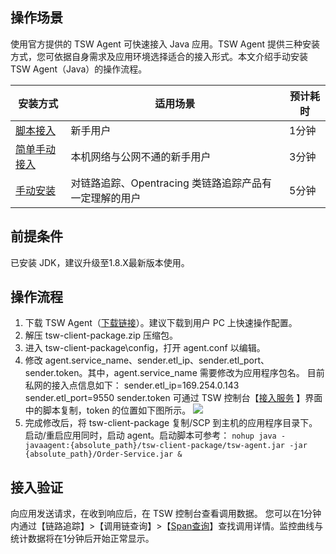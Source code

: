 ## 操作场景
使用官方提供的 TSW Agent 可快速接入 Java 应用。TSW Agent 提供三种安装方式，您可依据自身需求及应用环境选择适合的接入形式。本文介绍手动安装 TSW Agent（Java）的操作流程。

| 安装方式 | 适用场景 | 预计耗时 |
| ----- |---- |--- |
| [脚本接入](https://cloud.tencent.com/document/product/1311/51599#脚本接入) | 新手用户 | 1分钟 |
| [简单手动接入](https://cloud.tencent.com/document/product/1311/51599#简单手动接入) | 本机网络与公网不通的新手用户 | 3分钟 |
| [手动安装](#手动安装) | 对链路追踪、Opentracing 类链路追踪产品有一定理解的用户 | 5分钟 |


## 前提条件[](id:手动安装)
已安装 JDK，建议升级至1.8.X最新版本使用。

## 操作流程
1. 下载 TSW Agent（[下载链接](https://tsw-agent-1300555551.cos.ap-guangzhou.myqcloud.com/tsw-client-package.zip)）。建议下载到用户 PC 上快速操作配置。
2. 解压 tsw-client-package.zip 压缩包。
3. 进入 tsw-client-package\config，打开 agent.conf 以编辑。
4. 修改 agent.service_name、sender.etl_ip、sender.etl_port、sender.token。其中，agent.service_name 需要修改为应用程序包名。
目前私网的接入点信息如下：
sender.etl_ip=169.254.0.143
sender.etl_port=9550
sender.token 可通过 TSW 控制台【[接入服务](https://console.cloud.tencent.com/tsw/service-access?rid=1) 】界面中的脚本复制，token 的位置如下图所示。
![](https://main.qcloudimg.com/raw/b36ce10a1b150814749e3b1f029ccab4.png)
5. 完成修改后，将 tsw-client-package 复制/SCP 到主机的应用程序目录下。启动/重启应用同时，启动 agent。启动脚本可参考：
`nohup java -javaagent:{absolute_path}/tsw-client-package/tsw-agent.jar -jar {absolute_path}/Order-Service.jar &`

## 接入验证
向应用发送请求，在收到响应后，在 TSW 控制台查看调用数据。
您可以在1分钟内通过【链路追踪】>【调用链查询】>【[Span查询](https://console.cloud.tencent.com/tsw/trace?rid=1&tab=span)】查找调用详情。监控曲线与统计数据将在1分钟后开始正常显示。

